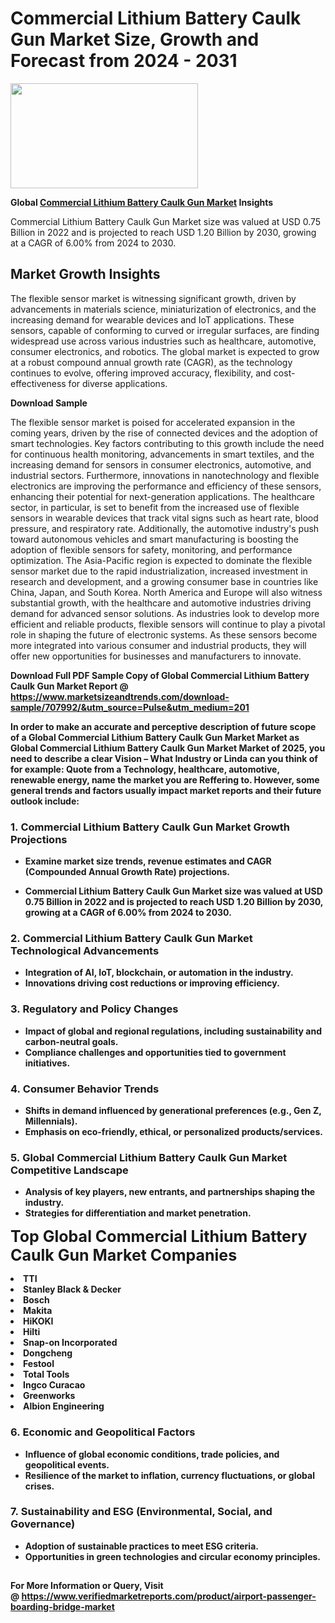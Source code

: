 <H1>Commercial Lithium Battery Caulk Gun Market Size, Growth and Forecast from 2024 - 2031</H1><img class="aligncenter size-medium wp-image-584254" src="https://thirdeyenews.in/wp-content/uploads/2024/09/Global-Market-Research-300x168.jpeg" alt="" width="300" height="168" /><p><strong>Global&nbsp;<a href="https://www.marketsizeandtrends.com/download-sample/707992/&amp;utm_source=Pulse&amp;utm_medium=201">Commercial Lithium Battery Caulk Gun Market</a> Insights</strong></p><p>Commercial Lithium Battery Caulk Gun Market size was valued at USD 0.75 Billion in 2022 and is projected to reach USD 1.20 Billion by 2030, growing at a CAGR of 6.00% from 2024 to 2030.</p><p><h2>Market Growth Insights</h2> <p>The flexible sensor market is witnessing significant growth, driven by advancements in materials science, miniaturization of electronics, and the increasing demand for wearable devices and IoT applications. These sensors, capable of conforming to curved or irregular surfaces, are finding widespread use across various industries such as healthcare, automotive, consumer electronics, and robotics. The global market is expected to grow at a robust compound annual growth rate (CAGR), as the technology continues to evolve, offering improved accuracy, flexibility, and cost-effectiveness for diverse applications.</p> <p><strong>Download Sample</strong></p> <p>The flexible sensor market is poised for accelerated expansion in the coming years, driven by the rise of connected devices and the adoption of smart technologies. Key factors contributing to this growth include the need for continuous health monitoring, advancements in smart textiles, and the increasing demand for sensors in consumer electronics, automotive, and industrial sectors. Furthermore, innovations in nanotechnology and flexible electronics are improving the performance and efficiency of these sensors, enhancing their potential for next-generation applications. The healthcare sector, in particular, is set to benefit from the increased use of flexible sensors in wearable devices that track vital signs such as heart rate, blood pressure, and respiratory rate. Additionally, the automotive industry's push toward autonomous vehicles and smart manufacturing is boosting the adoption of flexible sensors for safety, monitoring, and performance optimization. The Asia-Pacific region is expected to dominate the flexible sensor market due to the rapid industrialization, increased investment in research and development, and a growing consumer base in countries like China, Japan, and South Korea. North America and Europe will also witness substantial growth, with the healthcare and automotive industries driving demand for advanced sensor solutions. As industries look to develop more efficient and reliable products, flexible sensors will continue to play a pivotal role in shaping the future of electronic systems. As these sensors become more integrated into various consumer and industrial products, they will offer new opportunities for businesses and manufacturers to innovate. <p><strong></p><p><span class=""><strong>Download Full PDF Sample Copy of Global Commercial Lithium Battery Caulk Gun Market Report</strong> @ <a href="https://www.marketsizeandtrends.com/download-sample/707992/&amp;utm_source=Pulse&amp;utm_medium=201" target="_blank">https://www.marketsizeandtrends.com/download-sample/707992/&amp;utm_source=Pulse&amp;utm_medium=201</a></span></p><p>In order to make an accurate and perceptive description of future scope of a Global&nbsp;Commercial Lithium Battery Caulk Gun Market Market as Global&nbsp;Commercial Lithium Battery Caulk Gun Market Market of 2025, you need to describe a clear Vision &ndash; What Industry or Linda can you think of for example: Quote from a Technology, healthcare, automotive, renewable energy, name the market you are Reffering to. However, some general trends and factors usually impact market reports and their future outlook include:</p><h3>1.&nbsp;<strong>Commercial Lithium Battery Caulk Gun Market Growth Projections</strong></h3><ul><li>Examine market size trends, revenue estimates and CAGR (Compounded Annual Growth Rate) projections.</li><li><p>Commercial Lithium Battery Caulk Gun Market size was valued at USD 0.75 Billion in 2022 and is projected to reach USD 1.20 Billion by 2030, growing at a CAGR of 6.00% from 2024 to 2030.</p></li></ul><h3>2.&nbsp;<strong>Commercial Lithium Battery Caulk Gun Market Technological Advancements</strong></h3><ul><li>Integration of AI, IoT, blockchain, or automation in the industry.</li><li>Innovations driving cost reductions or improving efficiency.</li></ul><h3>3.&nbsp;<strong>Regulatory and Policy Changes</strong></h3><ul><li>Impact of global and regional regulations, including sustainability and carbon-neutral goals.</li><li>Compliance challenges and opportunities tied to government initiatives.</li></ul><h3>4.&nbsp;<strong>Consumer Behavior Trends</strong></h3><ul><li>Shifts in demand influenced by generational preferences (e.g., Gen Z, Millennials).</li><li>Emphasis on eco-friendly, ethical, or personalized products/services.</li></ul><h3>5.&nbsp;<strong>Global Commercial Lithium Battery Caulk Gun Market Competitive Landscape</strong></h3><ul><li>Analysis of key players, new entrants, and partnerships shaping the industry.</li><li>Strategies for differentiation and market penetration.</li></ul><p data-pm-slice="1 1 []"><span style="color: inherit; font-family: inherit; font-size: 25px;">Top Global Commercial Lithium Battery Caulk Gun Market Companies</span></p><div class="" data-test-id=""><p><li>TTI</li><li> Stanley Black & Decker</li><li> Bosch</li><li> Makita</li><li> HiKOKI</li><li> Hilti</li><li> Snap-on Incorporated</li><li> Dongcheng</li><li> Festool</li><li> Total Tools</li><li> Ingco Curacao</li><li> Greenworks</li><li> Albion Engineering</li></p></div><h3>6.&nbsp;<strong>Economic and Geopolitical Factors</strong></h3><ul><li>Influence of global economic conditions, trade policies, and geopolitical events.</li><li>Resilience of the market to inflation, currency fluctuations, or global crises.</li></ul><h3>7.&nbsp;<strong>Sustainability and ESG (Environmental, Social, and Governance)</strong></h3><ul><li>Adoption of sustainable practices to meet ESG criteria.</li><li>Opportunities in green technologies and circular economy principles.</li></ul><h2><strong style="font-size: 14px;">For More Information or Query, Visit @&nbsp;</strong><a style="background-color: #ffffff; font-size: 14px;" href="https://www.marketsizeandtrends.com/report/commercial-lithium-battery-caulk-gun-market/" target="_blank">https://www.verifiedmarketreports.com/product/airport-passenger-boarding-bridge-market</a></h2>
